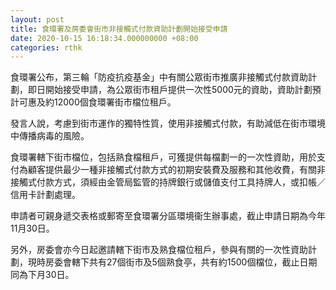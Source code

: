 ```yaml
---
layout: post
title: 食環署及房委會街市非接觸式付款資助計劃開始接受申請
date: 2020-10-15 16:18:34.000000000 +08:00
categories: rthk
---
```


食環署公布，第三輪「防疫抗疫基金」中有關公眾街市推廣非接觸式付款資助計劃，即日開始接受申請，為公眾街市租戶提供一次性5000元的資助，資助計劃預計可惠及約12000個食環署街市檔位租戶。

發言人說，考慮到街市運作的獨特性質，使用非接觸式付款，有助減低在街市環境中傳播病毒的風險。

食環署轄下街市檔位，包括熟食檔租戶，可獲提供每檔劃一的一次性資助，用於支付為顧客提供最少一種非接觸式付款方式的初期安裝費及服務和其他收費，有關非接觸式付款方式，須經由金管局監管的持牌銀行或儲值支付工具持牌人，或扣帳／信用卡計劃處理。

申請者可親身遞交表格或郵寄至食環署分區環境衞生辦事處，截止申請日期為今年11月30日。

另外，房委會亦今日起邀請轄下街市及熟食檔位租戶，參與有關的一次性資助計劃，現時房委會轄下共有27個街市及5個熟食亭，共有約1500個檔位，截止日期同為下月30日。
